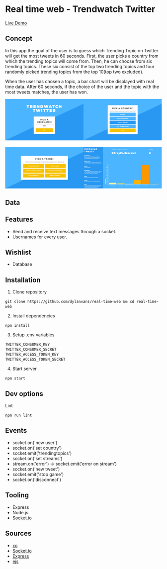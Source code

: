 # Real time web - Trendwatch Twitter
[Live Demo](http://dylanvs-real-time.herokuapp.com/)

## Concept
In this app the goal of the user is to guess which Trending Topic on Twitter will get the most tweets in 60 seconds. First, the user picks a country from which the trending topics will come from. Then, he can choose from six trending topics. These six consist of the top two trending topics and four randomly picked trending topics from the top 10(top two excluded).

When the user has chosen a topic, a bar chart will be displayed with real time data. After 60 seconds, if the choice of the user and the topic with the most tweets matches, the user has won.

![Screenshots game](https://github.com/dylanvans/real-time-web/blob/master/md-img/screenshots.png?raw=true)

## Data

## Features
- Send and receive text messages through a socket.
- Usernames for every user.

## Wishlist
- Database


## Installation
1. Clone repository
```
git clone https://github.com/dylanvans/real-time-web && cd real-time-web
```
2. Install dependencies
```
npm install
```
3. Setup .env variables
```
TWITTER_CONSUMER_KEY
TWITTER_CONSUMER_SECRET
TWITTER_ACCESS_TOKEN_KEY
TWITTER_ACCESS_TOKEN_SECRET
```
4. Start server
```
npm start
```

## Dev options
Lint
```
npm run lint 
```

## Events
- socket.on('new user')
- socket.on('set country')
- socket.emit('trendingtopics')
- socket.on('set streams')
- stream.on('error') -> socket.emit('error on stream')
- socket.on('new tweet')
- socket.emit('stop game')
- socket.on('disconnect')

## Tooling
- Express
- Node.js
- Socket.io

## Sources
- [xo](https://github.com/sindresorhus/xo)
- [Socket.io](https://socket.io/)
- [Express](https://expressjs.com/)
- [ejs](https://www.npmjs.com/package/ejs)


